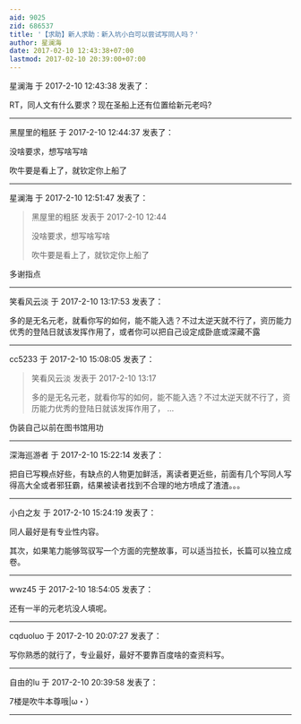 ```yaml
---
aid: 9025
zid: 686537
title: '【求助】新人求助：新入坑小白可以尝试写同人吗？'
author: 星澜海
date: 2017-02-10 12:43:38+07:00
lastmod: 2017-02-10 20:39:00+07:00
---
```


星澜海 于 2017-2-10 12:43:38 发表了：

RT，同人文有什么要求？现在圣船上还有位置给新元老吗?

---------

黑屋里的粗胚 于 2017-2-10 12:44:37 发表了：

没啥要求，想写啥写啥

吹牛要是看上了，就钦定你上船了

---------

星澜海 于 2017-2-10 12:51:47 发表了：

> 黑屋里的粗胚 发表于 2017-2-10 12:44
> 
> 没啥要求，想写啥写啥
> 
> 吹牛要是看上了，就钦定你上船了



多谢指点

---------

笑看风云淡 于 2017-2-10 13:17:53 发表了：

多的是无名元老，就看你写的如何，能不能入选？不过太逆天就不行了，资历能力优秀的登陆日就该发挥作用了，或者你可以把自己设定成卧底或深藏不露

---------

cc5233 于 2017-2-10 15:08:05 发表了：

> 笑看风云淡 发表于 2017-2-10 13:17
> 
> 多的是无名元老，就看你写的如何，能不能入选？不过太逆天就不行了，资历能力优秀的登陆日就该发挥作用了， ...



伪装自己以前在图书馆用功

---------

深海巡游者 于 2017-2-10 15:22:14 发表了：

把自已写糗点好些，有缺点的人物更加鲜活，离读者更近些，前面有几个写同人写得高大全或者邪狂霸，结果被读者找到不合理的地方喷成了渣渣。。。

---------

小白之友 于 2017-2-10 15:24:19 发表了：

同人最好是有专业性内容。

其次，如果笔力能够驾驭写一个方面的完整故事，可以适当拉长，长篇可以独立成卷。

---------

wwz45 于 2017-2-10 18:54:05 发表了：

还有一半的元老坑没人填呢。

---------

cqduoluo 于 2017-2-10 20:07:27 发表了：

写你熟悉的就行了，专业最好，最好不要靠百度啥的查资料写。

---------

自由的lu 于 2017-2-10 20:39:58 发表了：

7楼是吹牛本尊哦\|ω・）

---------

